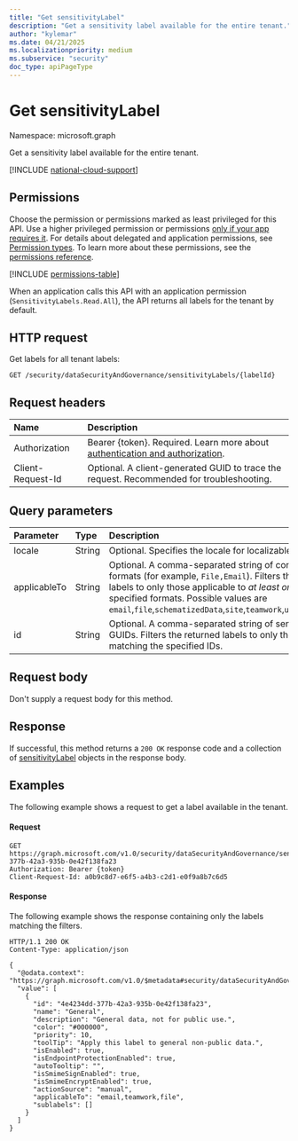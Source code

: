 ```yaml
---
title: "Get sensitivityLabel"
description: "Get a sensitivity label available for the entire tenant."
author: "kylemar"
ms.date: 04/21/2025
ms.localizationpriority: medium
ms.subservice: "security"
doc_type: apiPageType
---
```


# Get sensitivityLabel

Namespace: microsoft.graph

Get a sensitivity label available for the entire tenant.

[!INCLUDE [national-cloud-support](../../includes/global-only.md)]

## Permissions

Choose the permission or permissions marked as least privileged for this API. Use a higher privileged permission or permissions [only if your app requires it](/graph/permissions-overview#best-practices-for-using-microsoft-graph-permissions). For details about delegated and application permissions, see [Permission types](/graph/permissions-overview#permission-types). To learn more about these permissions, see the [permissions reference](/graph/permissions-reference).

<!-- { "blockType": "permissions", "name": "purviewecosystem-sensitivitylabels-getsensitivitylabels-permissions" } -->
[!INCLUDE [permissions-table](../includes/permissions/sensitivitylabel-get-permissions.md)]

When an application calls this API with an application permission (`SensitivityLabels.Read.All`), the API returns all labels for the tenant by default.

## HTTP request

Get labels for all tenant labels:

```http
GET /security/dataSecurityAndGovernance/sensitivityLabels/{labelId}
```

## Request headers

| Name                | Description                                                                                                                                 |
| :------------------ | :------------------------------------------------------------------------------------------------------------------------------------------ |
| Authorization       | Bearer {token}. Required. Learn more about [authentication and authorization](/graph/auth/auth-concepts).                                |
| Client-Request-Id   | Optional. A client-generated GUID to trace the request. Recommended for troubleshooting.                                                  |

## Query parameters

| Parameter      | Type             | Description                                                                                                                                                                                                                                                                                           |
| :------------- | :--------------- | :---------------------------------------------------------------------------------------------------------------------------------------------------------------------------------------------------------------------------------------------------------------------------------------------------- |
| locale         | String           | Optional. Specifies the locale for localizable fields.                                                                                                                                        |
| applicableTo   | String           | Optional. A comma-separated string of content formats (for example, `File,Email`). Filters the returned labels to only those applicable to *at least one* of the specified formats. Possible values are `email`,`file`,`schematizedData`,`site`,`teamwork`,`unifiedGroup`. |
| id             | String           | Optional. A comma-separated string of sensitivity label GUIDs. Filters the returned labels to only those matching the specified IDs. |

## Request body

Don't supply a request body for this method.

## Response

If successful, this method returns a `200 OK` response code and a collection of [sensitivityLabel](../resources/security-sensitivitylabel.md) objects in the response body.

## Examples

The following example shows a request to get a label available in the tenant.

#### Request

<!-- {
  "blockType": "request",
  "name": "get_sensitivitylabel_byid"
} -->
```msgraph-interactive
GET https://graph.microsoft.com/v1.0/security/dataSecurityAndGovernance/sensitivityLabels/4e4234dd-377b-42a3-935b-0e42f138fa23
Authorization: Bearer {token}
Client-Request-Id: a0b9c8d7-e6f5-a4b3-c2d1-e0f9a8b7c6d5
```

#### Response

The following example shows the response containing only the labels matching the filters.

<!-- {
  "blockType": "response",
  "truncated": true,
  "@odata.type": "Collection(microsoft.graph.security.sensitivityLabel)"
} -->
```http
HTTP/1.1 200 OK
Content-Type: application/json

{
  "@odata.context": "https://graph.microsoft.com/v1.0/$metadata#security/dataSecurityAndGovernance/sensitivityLabel",
  "value": [
    {
      "id": "4e4234dd-377b-42a3-935b-0e42f138fa23",
      "name": "General",
      "description": "General data, not for public use.",
      "color": "#000000",
      "priority": 10,
      "toolTip": "Apply this label to general non-public data.",
      "isEnabled": true,
      "isEndpointProtectionEnabled": true,
      "autoTooltip": "",
      "isSmimeSignEnabled": true,
      "isSmimeEncryptEnabled": true,
      "actionSource": "manual",
      "applicableTo": "email,teamwork,file",
      "sublabels": []
    }
  ]
}
```
